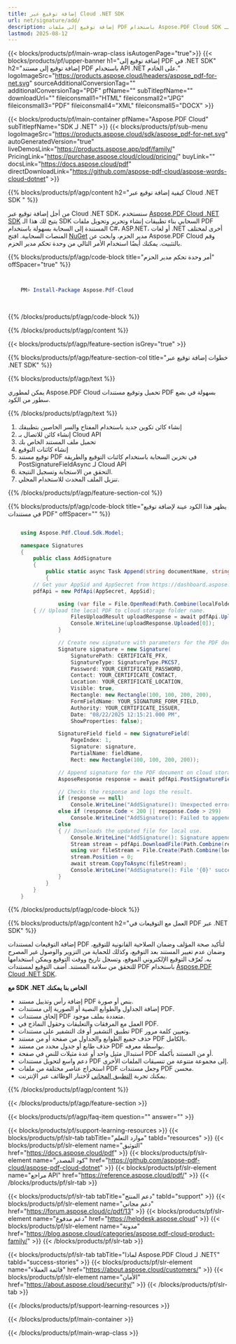 ```yaml
---
title: إضافة توقيع عبر Cloud .NET SDK
url: net/signature/add/
description: إضافة توقيع إلى ملفات PDF باستخدام Aspose.PDF Cloud SDK لـ .NET. توقيع مستندات PDF.
lastmod: 2025-08-12
---
```


{{< blocks/products/pf/main-wrap-class isAutogenPage="true">}}
{{< blocks/products/pf/upper-banner h1="إضافة توقيع إلى PDF في .NET SDK" h2="إضافة توقيع إلى مستند PDF باستخدام API .NET على الخادم." logoImageSrc="https://products.aspose.cloud/headers/aspose_pdf-for-net.svg" sourceAdditionalConversionTag="" additionalConversionTag="PDF" pfName="" subTitlepfName="" downloadUrl="" fileiconsmall1="HTML" fileiconsmall2="JPG" fileiconsmall3="PDF" fileiconsmall4="XML" fileiconsmall5="DOCX" >}}

{{< blocks/products/pf/main-container pfName="Aspose.PDF Cloud" subTitlepfName="SDK لـ .NET" >}}
{{< blocks/products/pf/sub-menu logoImageSrc="https://products.aspose.cloud/sdk/aspose_pdf-for-net.svg"
autoGeneratedVersion="true"
liveDemosLink="https://products.aspose.app/pdf/family/" PricingLink="https://purchase.aspose.cloud/cloud/pricing/" buyLink="" docsLink="https://docs.aspose.cloud/pdf"  directDownloadLink="https://github.com/aspose-pdf-cloud/aspose-words-cloud-dotnet" >}}

{{% blocks/products/pf/agp/content h2="كيفية إضافة توقيع عبر Cloud .NET SDK " %}}

من أجل إضافة توقيع عبر Cloud .NET SDK، سنستخدم
[Aspose.PDF Cloud .NET SDK](https://products.aspose.cloud/pdf/net/)
يتيح لك هذا الـ SDK السحابي بناء تطبيقات إنشاء وتحرير وتحويل ملفات PDF المستندة إلى السحابة بسهولة باستخدام C#، ASP.NET، أو لغات .NET أخرى لمختلف المنصات السحابية. افتح
[NuGet](https://www.nuget.org/packages/Aspose.Pdf-Cloud)
مدير الحزم، وابحث عن
Aspose.PDF Cloud
وقم بالتثبيت. يمكنك أيضًا استخدام الأمر التالي من وحدة تحكم مدير الحزم.

{{% blocks/products/pf/agp/code-block title="أمر وحدة تحكم مدير الحزم" offSpacer="true" %}}

```powershell

     
    PM> Install-Package Aspose.Pdf-Cloud
     
     

```

{{% /blocks/products/pf/agp/code-block %}}

{{% /blocks/products/pf/agp/content %}}

{{< blocks/products/pf/agp/feature-section isGrey="true" >}}

{{% blocks/products/pf/agp/feature-section-col title="خطوات إضافة توقيع عبر .NET SDK" %}}

{{% blocks/products/pf/agp/text %}}

يمكن لمطوري Aspose.PDF Cloud تحميل وتوقيع مستندات PDF بسهولة في بضع سطور من الكود.

{{% /blocks/products/pf/agp/text %}}

1. إنشاء كائن تكوين جديد باستخدام المفتاح والسر الخاصين بتطبيقك
1. إنشاء كائن للاتصال بـ Cloud API
1. تحميل ملف المستند الخاص بك
1. إنشاء كائنات التوقيع
1. توقيع مستند PDF في تخزين السحابة باستخدام كائنات التوقيع والطريقة PostSignatureFieldAsync لـ Cloud API
1. التحقق من الاستجابة وتسجيل النتيجة.
1. تنزيل الملف المحدث للاستخدام المحلي.

{{% /blocks/products/pf/agp/feature-section-col %}}

{{% blocks/products/pf/agp/code-block title="يظهر هذا الكود عينة لإضافة توقيع في مستندات PDF" offSpacer="" %}}

```cs

    using Aspose.Pdf.Cloud.Sdk.Model;

    namespace Signatures
    {
        public class AddSignature
        {
            public static async Task Append(string documentName, string fieldName, string outputName, string remoteFolder)
            {
		// Get your AppSid and AppSecret from https://dashboard.aspose.cloud (free registration required). 
		pdfApi = new PdfApi(AppSecret, AppSid);

                using (var file = File.OpenRead(Path.Combine(localFolder, documentName)))
		{ // Upload the local PDF to cloud storage folder name.
                    FilesUploadResult uploadResponse = await pdfApi.UploadFileAsync(Path.Combine(remoteFolder, documentName), documentName);
                    Console.WriteLine(uploadResponse.Uploaded[0]);
                }

                // Create new signature with parameters for the PDF document on cloud storage.
                Signature signature = new Signature(
                    SignaturePath: CERTIFICATE_PFX,
                    SignatureType: SignatureType.PKCS7,
                    Password: YOUR_CERTIFICATE_PASSWORD,
                    Contact: YOUR_CERTIFICATE_CONTACT,
                    Location: YOUR_CERTIFICATE_LOCATION,
                    Visible: true,
                    Rectangle: new Rectangle(100, 100, 200, 200),
                    FormFieldName: YOUR_SIGNATURE_FORM_FIELD,
                    Authority: YOUR_CERTIFICATE_ISSUER,
                    Date: "08/22/2025 12:15:21.000 PM",
                    ShowProperties: false);

                SignatureField field = new SignatureField(
                    PageIndex: 1,
                    Signature: signature,
                    PartialName: fieldName,
                    Rect: new Rectangle(100, 100, 200, 200));

                // Append signature for the PDF document on cloud storage.
                AsposeResponse response = await pdfApi.PostSignatureFieldAsync(documentName, field, folder: remoteFolder);

                // Checks the response and logs the result.
                if (response == null)
                    Console.WriteLine("AddSignature(): Unexpected error!");
                else if (response.Code < 200 || response.Code > 299)
                    Console.WriteLine("AddSignature(): Failed to append Pdf document signature.");
                else
                { // Downloads the updated file for local use.
                    Console.WriteLine("AddSignature(): Signature appended successfully to the Pdf document '{0}'.", documentName);
                    Stream stream = pdfApi.DownloadFile(Path.Combine(remoteFolder, documentName));
                    using var fileStream = File.Create(Path.Combine(localFolder, outputName));
                    stream.Position = 0;
                    await stream.CopyToAsync(fileStream);
                    Console.WriteLine("AddSignature(): File '{0}' successfully downloaded.", outputName);
                }
            }
        }
    }

```

{{% /blocks/products/pf/agp/code-block %}}

{{% blocks/products/pf/agp/content h2="العمل مع التوقيعات في PDF عبر .NET SDK" %}}

إضافة التوقيعات لمستندات PDF لتأكيد صحة المؤلف وضمان الصلاحية القانونية للتوقيع، وضمان عدم تغيير المستند بعد التوقيع، وكذلك للحماية من التزوير والوصول غير المصرح به. تُعرّف التوقيع الإلكتروني الموقع، وتسجل تاريخ ووقت التوقيع ويمكن استخدامها للتحقق من سلامة المستند.
أضف التوقيع لمستندات PDF باستخدام [Aspose.PDF Cloud .NET SDK](https://products.aspose.cloud/pdf/net/).

**مع SDK .NET الخاص بنا يمكنك**

+ إضافة رأس وتذييل مستند PDF بنص أو صورة.
+ إضافة الجداول والطوابع النصية أو الصورية إلى مستندات PDF.
+ إلحاق مستندات PDF متعددة بملف موجود.
+ العمل مع المرفقات والتعليقات وحقول النماذج في PDF.
+ تطبيق التشفير أو فك التشفير على مستندات PDF وتعيين كلمة مرور.
+ حذف جميع الطوابع والجداول من صفحة أو من مستند PDF بالكامل.
+ حذف طابع أو جدول محدد من مستند PDF بواسطة معرفه.
+ استبدال مثيل واحد أو عدة مثيلات للنص في صفحة PDF أو من المستند بأكمله.
+ دعم واسع لتحويل مستندات PDF إلى مجموعة متنوعة من تنسيقات الملفات الأخرى.
+ استخراج عناصر مختلفة من ملفات PDF وجعل مستندات PDF محسن.
+ يمكنك تجربة [التطبيق المجاني](https://products.aspose.app/pdf/family) لاختبار الوظائف عبر الإنترنت.

{{% /blocks/products/pf/agp/content %}}

{{< /blocks/products/pf/agp/feature-section >}}

{{< blocks/products/pf/agp/faq-item question="" answer="" >}}

{{< blocks/products/pf/support-learning-resources >}}
{{< blocks/products/pf/slr-tab tabTitle="موارد التعلم" tabId="resources" >}}
{{< blocks/products/pf/slr-element name="التوثيق" href="https://docs.aspose.cloud/pdf" >}}
{{< blocks/products/pf/slr-element name="كود المصدر" href="https://github.com/aspose-pdf-cloud/aspose-pdf-cloud-dotnet" >}}
{{< blocks/products/pf/slr-element name="مراجع API" href="https://reference.aspose.cloud/pdf/" >}}
{{< /blocks/products/pf/slr-tab >}}

{{< blocks/products/pf/slr-tab tabTitle="دعم المنتج" tabId="support" >}}
{{< blocks/products/pf/slr-element name="دعم مجاني" href="https://forum.aspose.cloud/c/pdf/13" >}}
{{< blocks/products/pf/slr-element name="دعم مدفوع" href="https://helpdesk.aspose.cloud" >}}
{{< blocks/products/pf/slr-element name="مدونة" href="https://blog.aspose.cloud/categories/aspose.pdf-cloud-product-family/" >}}
{{< /blocks/products/pf/slr-tab >}}

{{< blocks/products/pf/slr-tab tabTitle="لماذا Aspose.PDF Cloud لـ .NET؟" tabId="success-stories" >}}
{{< blocks/products/pf/slr-element name="قائمة العملاء" href="https://about.aspose.cloud/customers/" >}}
{{< blocks/products/pf/slr-element name="الأمان" href="https://about.aspose.cloud/security/" >}}
{{< /blocks/products/pf/slr-tab >}}

{{< /blocks/products/pf/support-learning-resources >}}

{{< /blocks/products/pf/main-container >}}

{{< /blocks/products/pf/main-wrap-class >}}


